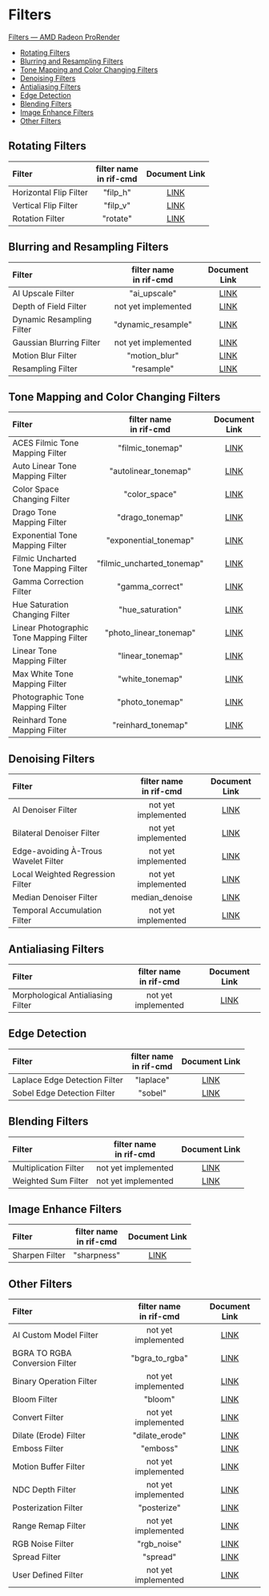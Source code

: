 # Filters

[Filters — AMD Radeon ProRender](https://radeon-pro.github.io/RadeonProRenderDocs/en/rif/filters.html)

 * [Rotating Filters](https://github.com/Umio-Yasuno/rif-cmd/blob/main/FILTERS.md#rotating-filters)
 * [Blurring and Resampling Filters](https://github.com/Umio-Yasuno/rif-cmd/blob/main/FILTERS.md#blurring-and-resampling-filters)
 * [Tone Mapping and Color Changing Filters](https://github.com/Umio-Yasuno/rif-cmd/blob/main/FILTERS.md#tone-mapping-and-color-changing-filters)
 * [Denoising Filters](https://github.com/Umio-Yasuno/rif-cmd/blob/main/FILTERS.md#denoising-filters)
 * [Antialiasing Filters](https://github.com/Umio-Yasuno/rif-cmd/blob/main/FILTERS.md#antialiasing-filters)
 * [Edge Detection](https://github.com/Umio-Yasuno/rif-cmd/blob/main/FILTERS.md#edge-detection)
 * [Blending Filters](https://github.com/Umio-Yasuno/rif-cmd/blob/main/FILTERS.md#blending-filters)
 * [Image Enhance Filters](https://github.com/Umio-Yasuno/rif-cmd/blob/main/FILTERS.md#image-enhance-filters)
 * [Other Filters](https://github.com/Umio-Yasuno/rif-cmd/blob/main/FILTERS.md#other-filters)


## Rotating Filters

| Filter | filter name<br>in rif-cmd | Document Link |
| :--    | :--:                      | :--:          |
| Horizontal Flip Filter | "filp_h" | [LINK](https://radeon-pro.github.io/RadeonProRenderDocs/en/rif/filters/horizontal_flip.html) |
| Vertical Flip Filter   | "filp_v" | [LINK](https://radeon-pro.github.io/RadeonProRenderDocs/en/rif/filters/vertical_flip.html)
| Rotation Filter        | "rotate" | [LINK](https://radeon-pro.github.io/RadeonProRenderDocs/en/rif/filters/rotation.html) |


## Blurring and Resampling Filters

| Filter | filter name<br>in rif-cmd | Document Link |
| :--    |  :--:                     | :--:          |
| AI Upscale Filter         | "ai_upscale" | [LINK](https://radeon-pro.github.io/RadeonProRenderDocs/en/rif/filters/ai_upscale.html) |
| Depth of Field Filter     | not yet implemented <!-- depth_of_filed --> | [LINK](https://radeon-pro.github.io/RadeonProRenderDocs/en/rif/filters/depth_of_field.html) |
| Dynamic Resampling Filter | "dynamic_resample" | [LINK](https://radeon-pro.github.io/RadeonProRenderDocs/en/rif/filters/dynamic_resampling.html) |
| Gaussian Blurring Filter  | not yet implemented <!-- gaussian_blur --> | [LINK](https://radeon-pro.github.io/RadeonProRenderDocs/en/rif/filters/gaussian_blurring.html) |
| Motion Blur Filter        | "motion_blur" | [LINK](https://radeon-pro.github.io/RadeonProRenderDocs/en/rif/filters/motion_blur.html) |
| Resampling Filter         | "resample"    | [LINK](https://radeon-pro.github.io/RadeonProRenderDocs/en/rif/filters/resampling.html) |


## Tone Mapping and Color Changing Filters

| Filter | filter name<br>in rif-cmd | Document Link |
| :--    | :--:                      | :--:          |
| ACES Filmic Tone Mapping Filter       | "filmic_tonemap"          | [LINK](https://radeon-pro.github.io/RadeonProRenderDocs/en/rif/filters/aces_filmic_tone_mapping.html) |
| Auto Linear Tone Mapping Filter       | "autolinear_tonemap"      | [LINK](https://radeon-pro.github.io/RadeonProRenderDocs/en/rif/filters/auto_linear_tone_mapping.html)
| Color Space Changing Filter           | "color_space"             | [LINK](https://radeon-pro.github.io/RadeonProRenderDocs/en/rif/filters/color_space_changing.html) |
| Drago Tone Mapping Filter             | "drago_tonemap"           | [LINK](https://radeon-pro.github.io/RadeonProRenderDocs/en/rif/filters/drago_tone_mapping.html) |
| Exponential Tone Mapping Filter       | "exponential_tonemap"     | [LINK](https://radeon-pro.github.io/RadeonProRenderDocs/en/rif/filters/exponential_tone_mapping.html) |
| Filmic Uncharted Tone Mapping Filter  | "filmic_uncharted_tonemap"| [LINK](https://radeon-pro.github.io/RadeonProRenderDocs/en/rif/filters/filmic_uncharted_tone_mapping.html)
| Gamma Correction Filter               | "gamma_correct"           | [LINK](https://radeon-pro.github.io/RadeonProRenderDocs/en/rif/filters/gamma_correction.html) |
| Hue Saturation Changing Filter        | "hue_saturation"          | [LINK](https://github.com/Umio-Yasuno/rif-cmd/blob/main/rif-cmd.cpp) |
| Linear Photographic Tone Mapping Filter | "photo_linear_tonemap"  | [LINK](https://radeon-pro.github.io/RadeonProRenderDocs/en/rif/filters/linear_photographic_tone_mapping.html) |
| Linear Tone Mapping Filter            | "linear_tonemap"          | [LINK](https://radeon-pro.github.io/RadeonProRenderDocs/en/rif/filters/linear_tone_mapping.html)
| Max White Tone Mapping Filter         | "white_tonemap"           | [LINK](https://radeon-pro.github.io/RadeonProRenderDocs/en/rif/filters/max_white_tone_mapping.html) |
| Photographic Tone Mapping Filter      | "photo_tonemap"           | [LINK](https://radeon-pro.github.io/RadeonProRenderDocs/en/rif/filters/photographic_tone_mapper.html) |
| Reinhard Tone Mapping Filter          | "reinhard_tonemap"        | [LINK](https://radeon-pro.github.io/RadeonProRenderDocs/en/rif/filters/reinhard_tone_mapping.html) |


## Denoising Filters

| Filter | filter name<br>in rif-cmd | Document Link |
| :--    | :--:                      | :--:          |
| AI Denoiser Filter                    | not yet implemented <!-- ai_denoise -->           | [LINK](https://radeon-pro.github.io/RadeonProRenderDocs/en/rif/filters/ai_denoiser.html) |
| Bilateral Denoiser Filter             | not yet implemented <!-- bilateral_denoise -->    | [LINK](https://radeon-pro.github.io/RadeonProRenderDocs/en/rif/filters/bilateral_denoiser.html) |
| Edge-avoiding À-Trous Wavelet Filter  | not yet implemented <!-- eaw_denoise -->          | [LINK](https://radeon-pro.github.io/RadeonProRenderDocs/en/rif/filters/edge_avoiding_wavelet.html) |
| Local Weighted Regression Filter      | not yet implemented <!-- eaw_denoise -->          | [LINK](https://radeon-pro.github.io/RadeonProRenderDocs/en/rif/filters/local_weighted_regression.html) |
| Median Denoiser Filter               | median_denoise | [LINK](https://radeon-pro.github.io/RadeonProRenderDocs/en/rif/filters/median_denoiser.html) |
| Temporal Accumulation Filter         | not yet implemented <!-- median_denoise -->       | [LINK](https://radeon-pro.github.io/RadeonProRenderDocs/en/rif/filters/temporal_accumulation.html)


## Antialiasing Filters

| Filter | filter name<br>in rif-cmd | Document Link |
| :--    | :--:                      | :--:          |
| Morphological Antialiasing Filter | not yet implemented <!-- mlaa --> | [LINK](https://radeon-pro.github.io/RadeonProRenderDocs/en/rif/filters/morphological_antialiasing.html) |


## Edge Detection

| Filter | filter name<br>in rif-cmd | Document Link |
| :--    | :--:                      | :--:          |
| Laplace Edge Detection Filter | "laplace" | [LINK](https://radeon-pro.github.io/RadeonProRenderDocs/en/rif/filters/laplace_edge_detection.html) |
| Sobel Edge Detection Filter   | "sobel"   | [LINK](https://radeon-pro.github.io/RadeonProRenderDocs/en/rif/filters/sobel_edge_detection.html)   |


## Blending Filters

| Filter | filter name<br>in rif-cmd | Document Link |
| :--    | :--:                      | :--:          |
| Multiplication Filter | not yet implemented <!-- mult -->         | [LINK](https://radeon-pro.github.io/RadeonProRenderDocs/en/rif/filters/multiplication.html) |
| Weighted Sum Filter   | not yet implemented <!-- weighted_sum --> | [LINK](https://radeon-pro.github.io/RadeonProRenderDocs/en/rif/filters/weighted_sum.html) |


## Image Enhance Filters

| Filter | filter name<br>in rif-cmd | Document Link |
| :--    | :--:                      | :--:          |
| Sharpen Filter | "sharpness" | [LINK](https://radeon-pro.github.io/RadeonProRenderDocs/en/rif/filters/sharpen.html) |


## Other Filters

| Filter | filter name<br>in rif-cmd | Document Link |
| :--    | :--:                      | :--:          |
| AI Custom Model Filter            | not yet implemented <!-- ai_model --> | [LINK](https://radeon-pro.github.io/RadeonProRenderDocs/en/rif/filters/ai_custom_model.html) |
| BGRA TO RGBA Conversion Filter    | "bgra_to_rgba"                        | [LINK](https://radeon-pro.github.io/RadeonProRenderDocs/en/rif/filters/bgra_to_rgba_conversion.html) |
| Binary Operation Filter           | not yet implemented <!-- binary_op -->| [LINK](https://radeon-pro.github.io/RadeonProRenderDocs/en/rif/filters/binary_operation.html) |
| Bloom Filter                      | "bloom"                               | [LINK](https://radeon-pro.github.io/RadeonProRenderDocs/en/rif/filters/bloom.html) |
| Convert Filter                    | not yet implemented <!-- convert -->  | [LINK](https://radeon-pro.github.io/RadeonProRenderDocs/en/rif/filters/convert.html) |
| Dilate (Erode) Filter             | "dilate_erode"                        | [LINK](https://radeon-pro.github.io/RadeonProRenderDocs/en/rif/filters/dilate.html) |
| Emboss Filter                     | "emboss"                              | [LINK](https://radeon-pro.github.io/RadeonProRenderDocs/en/rif/filters/emboss.html) |
| Motion Buffer Filter              | not yet implemented <!-- motion_buffer --> | [LINK](https://radeon-pro.github.io/RadeonProRenderDocs/en/rif/filters/motion_buffer.html) |
| NDC Depth Filter                  | not yet implemented <!-- ndc_depth -->| [LINK](https://radeon-pro.github.io/RadeonProRenderDocs/en/rif/filters/ndc_depth.html) |
| Posterization Filter              | "posterize"                           | [LINK](https://radeon-pro.github.io/RadeonProRenderDocs/en/rif/filters/posterization.html) |
| Range Remap Filter                | not yet implemented <!-- remap -->    | [LINK](https://radeon-pro.github.io/RadeonProRenderDocs/en/rif/filters/range_remap.html) |
| RGB Noise Filter                  | "rgb_noise"                           | [LINK](https://radeon-pro.github.io/RadeonProRenderDocs/en/rif/filters/rgb_noise.html) |
| Spread Filter                     | "spread"                              | [LINK](https://radeon-pro.github.io/RadeonProRenderDocs/en/rif/filters/spread.html) |
| User Defined Filter               | not yet implemented <!-- user_defined --> | [LINK](https://radeon-pro.github.io/RadeonProRenderDocs/en/rif/filters/user_defined.html) |
